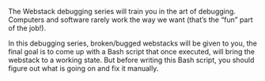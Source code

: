 The Webstack debugging series will train you in the art of debugging. Computers and software rarely work the way we want (that’s the “fun” part of the job!).

In this debugging series, broken/bugged webstacks will be given to you, the final goal is to come up with a Bash script that once executed, will bring the webstack to a working state. But before writing this Bash script, you should figure out what is going on and fix it manually.
